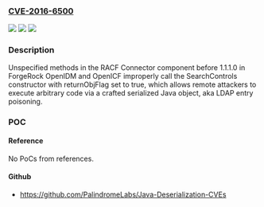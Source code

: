 ### [CVE-2016-6500](https://cve.mitre.org/cgi-bin/cvename.cgi?name=CVE-2016-6500)
![](https://img.shields.io/static/v1?label=Product&message=n%2Fa&color=blue)
![](https://img.shields.io/static/v1?label=Version&message=n%2Fa&color=blue)
![](https://img.shields.io/static/v1?label=Vulnerability&message=n%2Fa&color=brighgreen)

### Description

Unspecified methods in the RACF Connector component before 1.1.1.0 in ForgeRock OpenIDM and OpenICF improperly call the SearchControls constructor with returnObjFlag set to true, which allows remote attackers to execute arbitrary code via a crafted serialized Java object, aka LDAP entry poisoning.

### POC

#### Reference
No PoCs from references.

#### Github
- https://github.com/PalindromeLabs/Java-Deserialization-CVEs

